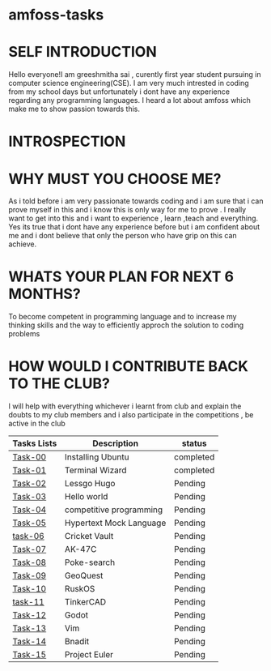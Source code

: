 # amfoss-tasks

# SELF INTRODUCTION

Hello everyone!I am greeshmitha sai , curently first year student pursuing in computer science engineering(CSE). I am very much intrested in coding from my school days but unfortunately i dont have any experience regarding any programming languages. I heard a lot about amfoss which make me to show passion towards this.

# INTROSPECTION
# WHY MUST YOU CHOOSE ME?

As i told before i am very passionate towards coding and i am sure that i can prove myself in this and i know this is only way for me to prove . I really want to get into this and i want to experience , learn ,teach and everything. Yes its true that i dont have any experience before but i am confident about me and i dont believe that only the person who have grip on this can achieve.

# WHATS YOUR PLAN FOR NEXT 6 MONTHS?

To become competent in programming language and to increase my thinking skills and the way to efficiently approch the solution to coding problems

# HOW WOULD I CONTRIBUTE BACK TO THE CLUB?

I will help with everything whichever i learnt from club and explain the doubts to my club members and i also participate in the competitions , be active in the club

**Tasks Lists**|**Description**|**status**
--------------|---------------|---------------
[Task-00](https://github.com/greeshmithasai006/amfoss-tasks/tree/main/task%2000)|Installing Ubuntu|completed
[Task-01](https://github.com/greeshmithasai006/amfoss-tasks/tree/main/task%2001)|Terminal Wizard|completed
[Task-02](https://github.com/greeshmithasai006/amfoss-tasks/tree/main/task%2002)|Lessgo Hugo|Pending
[Task-03](https://github.com/greeshmithasai006/amfoss-tasks/tree/main/task%2003)|Hello world|Pending
[Task-04](https://github.com/greeshmithasai006/amfoss-tasks/tree/main/task%2004)|competitive programming|Pending
[Task-05](https://github.com/greeshmithasai006/amfoss-tasks/tree/main/task%2005)|Hypertext Mock Language|Pending
[task-06](https://github.com/greeshmithasai006/amfoss-tasks/tree/main/task%2006)|Cricket Vault|Pending
[Task-07](https://github.com/greeshmithasai006/amfoss-tasks/tree/main/task%2007)|AK-47C|Pending
[Task-08](https://github.com/greeshmithasai006/amfoss-tasks/tree/main/task%2008)|Poke-search|Pending
[Task-09](https://github.com/greeshmithasai006/amfoss-tasks/tree/main/task%2009)|GeoQuest|Pending
[Task-10](https://github.com/greeshmithasai006/amfoss-tasks/tree/main/task%2010)|RuskOS|Pending
[task-11](https://github.com/greeshmithasai006/amfoss-tasks/tree/main/task%2011)|TinkerCAD|Pending
[Task-12](https://github.com/greeshmithasai006/amfoss-tasks/tree/main/task%2012)|Godot|Pending
[Task-13](https://github.com/greeshmithasai006/amfoss-tasks/tree/main/task%2013)|Vim|Pending
[Task-14](https://github.com/greeshmithasai006/amfoss-tasks/tree/main/task%2014)|Bnadit|Pending
[Task-15](https://github.com/greeshmithasai006/amfoss-tasks/tree/main/task%2015)|Project Euler|Pending


